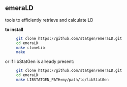 ## emeraLD
tools to efficiently retrieve and calculate LD 

**to install** 
```bash
     git clone https://github.com/statgen/emeraLD.git  
     cd emeraLD  
     make cloneLib  
     make  
```
or if libStatGen is already present:  
```bash
     git clone https://github.com/statgen/emeraLD.git  
     cd emeraLD  
     make LIBSTATGEN_PATH=my/path/to/libStatGen  
```


